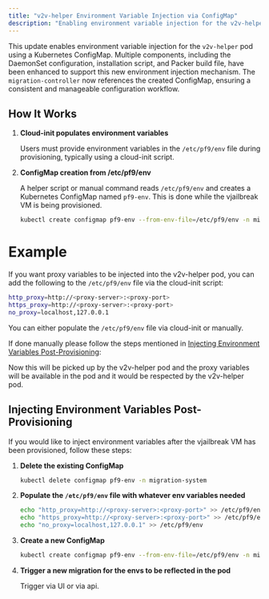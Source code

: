 ```yaml
---
title: "v2v-helper Environment Variable Injection via ConfigMap"
description: "Enabling environment variable injection for the v2v-helper pod using a Kubernetes ConfigMap"
---
```


This update enables environment variable injection for the `v2v-helper` pod using a Kubernetes ConfigMap. Multiple components, including the DaemonSet configuration, installation script, and Packer build file, have been enhanced to support this new environment injection mechanism. The `migration-controller` now references the created ConfigMap, ensuring a consistent and manageable configuration workflow.

## How It Works

1. **Cloud-init populates environment variables**

   Users must provide environment variables in the `/etc/pf9/env` file during provisioning, typically using a cloud-init script.

2. **ConfigMap creation from /etc/pf9/env**

   A helper script or manual command reads `/etc/pf9/env` and creates a Kubernetes ConfigMap named `pf9-env`.
   This is done while the vjailbreak VM is being provisioned.
   ```bash
   kubectl create configmap pf9-env --from-env-file=/etc/pf9/env -n migration-system

# Example
   If you want proxy variables to be injected into the v2v-helper pod, you can add the following to the `/etc/pf9/env` file via the cloud-init script:
   ```bash
   http_proxy=http://<proxy-server>:<proxy-port>
   https_proxy=http://<proxy-server>:<proxy-port>
   no_proxy=localhost,127.0.0.1
   ```
   You can either populate the `/etc/pf9/env` file via cloud-init or manually.

   If done manually please follow the steps mentioned in [Injecting Environment Variables Post-Provisioning](#injecting-environment-variables-post-provisioning):
   

   Now this will be picked up by the v2v-helper pod and the proxy variables will be available in the pod and it would be respected by the v2v-helper pod.

## Injecting Environment Variables Post-Provisioning

If you would like to inject environment variables after the vjailbreak VM has been provisioned, follow these steps:
1. **Delete the existing ConfigMap**

   ```bash
   kubectl delete configmap pf9-env -n migration-system
   ```
2. **Populate the `/etc/pf9/env` file with whatever env variables needed**

   ```bash
   echo "http_proxy=http://<proxy-server>:<proxy-port>" >> /etc/pf9/env
   echo "https_proxy=http://<proxy-server>:<proxy-port>" >> /etc/pf9/env
   echo "no_proxy=localhost,127.0.0.1" >> /etc/pf9/env
   ```

3. **Create a new ConfigMap**

   ```bash
   kubectl create configmap pf9-env --from-env-file=/etc/pf9/env -n migration-system
   ```
4. **Trigger a new migration for the envs to be reflected in the pod**

    Trigger via UI or via api. 

    
   